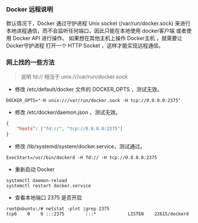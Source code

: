### Docker 远程说明
默认情况下，Docker 通过守护进程 Unix socket (/var/run/docker.sock) 来进行本地进程通信，而不会监听任何端口，因此只能在本地使用 docker客户端 或者使用 Docker API 进行操作。
如果想在其他主机上操作 Docker主机 ，就需要让 Docker守护进程 打开一个 HTTP Socket ，这样才能实现远程通信。

### 网上找的一些方法
>说明 fd:// 相当于 unix:///var/run/docker.sock

* 修改 /etc/default/docker 文件的 DOCKER_OPTS ，测试无效。

```
DOCKER_OPTS="-H unix:///var/run/docker.sock -H tcp://0.0.0.0:2375"
```

* 修改 /etc/docker/daemon.json ，测试无效。

```json
{
    "hosts": ["fd://", "tcp://0.0.0.0:2375"]
}
```

* 修改 /lib/systemd/system/docker.service，测试通过。
```
ExecStart=/usr/bin/dockerd -H fd:// -H tcp://0.0.0.0:2375
```

* 重新启动 Docker

```
systemctl daemon-reload
systemctl restart docker.service
```

* 查看本地端口 2375 是否开启

```
root@ubuntu:/# netstat -plnt |grep 2375
tcp6    0    0 :::2375        :::*            LISTEN    22615/dockerd
```